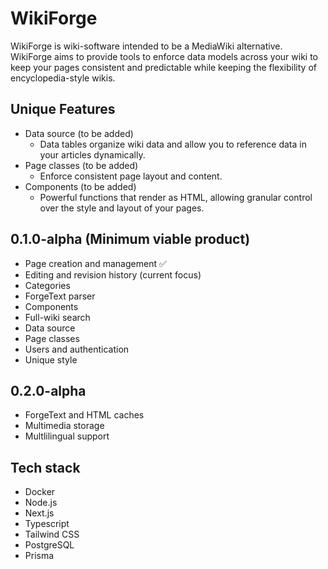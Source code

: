 # WikiForge
WikiForge is wiki-software intended to be a MediaWiki alternative. WikiForge aims to provide tools to enforce data models across your wiki to keep your pages consistent and predictable while keeping the flexibility of encyclopedia-style wikis.

## Unique Features
- Data source (to be added)
  - Data tables organize wiki data and allow you to reference data in your articles dynamically.
- Page classes (to be added)
  - Enforce consistent page layout and content.
- Components (to be added)
  - Powerful functions that render as HTML, allowing granular control over the style and layout of your pages.

## 0.1.0-alpha (Minimum viable product)
- Page creation and management ✅
- Editing and revision history (current focus)
- Categories
- ForgeText parser
- Components
- Full-wiki search
- Data source
- Page classes
- Users and authentication
- Unique style

## 0.2.0-alpha
- ForgeText and HTML caches
- Multimedia storage
- Multlilingual support

## Tech stack
- Docker
- Node.js
- Next.js
- Typescript
- Tailwind CSS
- PostgreSQL
- Prisma
